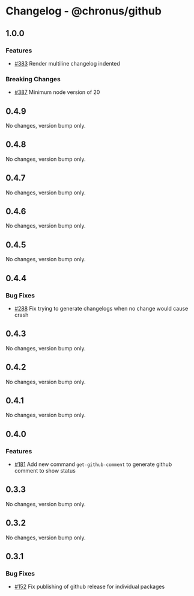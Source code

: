 # Changelog - @chronus/github

## 1.0.0

### Features

- [#383](https://github.com/timotheeguerin/chronus/pull/383) Render multiline changelog indented

### Breaking Changes

- [#387](https://github.com/timotheeguerin/chronus/pull/387) Minimum node version of 20


## 0.4.9

No changes, version bump only.

## 0.4.8

No changes, version bump only.

## 0.4.7

No changes, version bump only.

## 0.4.6

No changes, version bump only.

## 0.4.5

No changes, version bump only.

## 0.4.4

### Bug Fixes

- [#288](https://github.com/timotheeguerin/chronus/pull/288) Fix trying to generate changelogs when no change would cause crash


## 0.4.3

No changes, version bump only.

## 0.4.2

No changes, version bump only.

## 0.4.1

No changes, version bump only.

## 0.4.0

### Features

- [#181](https://github.com/timotheeguerin/chronus/pull/181) Add new command `get-github-comment` to generate github comment to show status


## 0.3.3

No changes, version bump only.

## 0.3.2

No changes, version bump only.



## 0.3.1

### Bug Fixes

- [#152](https://github.com/timotheeguerin/chronus/pull/152) Fix publishing of github release for individual packages

